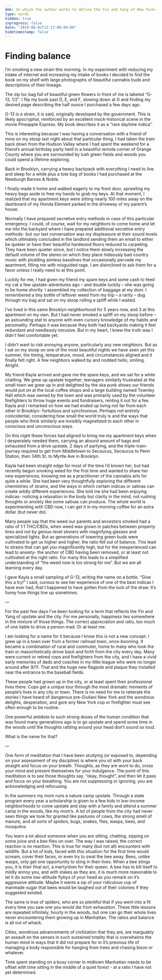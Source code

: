 ```yaml
---
dek: In which the author works to define the Yin and Yang of New York– the history of oscillation between upstate (rural) and the city (urban)
type: words
hidden: true
inprogress: false
date: "2019-08-02T12:17:00-04:00"
hidetimestamp: false
---
```


# Finding balance

I’m smoking a new strain this morning. In my experiment with reducing my intake of internet and increasing my intake of books I decided to find the book on my shelf with large photographs of beautiful cannabis buds and descriptions of their lineage.

The zip loc bag full of beautiful green flowers in front of me is labeled “G-13, 1/2”. I flip my book past D, E, and F, slowing down at G and finding my desired page describing the half ounce I purchased a few days ago.

G-13 is a strain, it is said, originally developed by the government. This is likely apocryphal, reinforced by an excellent mock-historical scene in the movie Pineapple Express. My book describes it as a “rare daytime indica”.

This is interesting because I was having a conversation with a friend of mine on my stoop last night about that particular thing. I had taken the train back down from the Hudson Valley where I had spent the weekend for a friend’s annual birthday party held in a beautiful remote corner of Orange County where you are surrounded by lush green fields and woods you could spend a lifetime exploring.

Back in Brooklyn, carrying a heavy backpack with everything I need to live and sleep for a while plus a tote bag of books I had purchased at the Newburgh Barnes & Noble.

I finally made it home and walked eagerly to my front door, sprawling my heavy bags aside to free my hands to grab my keys. At that moment, I realized that my apartment keys were sitting nearly 100 miles away on the dashboard of my Honda Element parked in the driveway of my parent’s house.

Normally I have prepared secretive entry methods in case of this particular emergency. I could, of course, wait for my neighbors to come home and let me into the backyard where I have prepared additional secretive entry methods- but our last conversation was my displeasure at their sound levels which ultimately concluded in the landlord sending them an email to either be quieter or have their beautiful hardwood floors reduced to carpeting. They have been quieter since, but I notice them slowly increasing the default volume of the stereo on which they place hideously bad country music with plodding aimless basslines that occasionally pervade my apartment, filling me with misguided rage. I am disinclined to ask them for a favor unless I really need to at this point.

Luckily for me, I had given my friend my spare keys and some cash to feed my cat a few upstate-adventures ago – and double luckily – she was going to be home shortly. I assembled my collection of baggage at my door. I remembered a tiny bottle of leftover weed from my trip – a rarity – dug through my bag and sat on my stoop rolling a spliff while I waited.

I’ve lived in this same Brooklyn neighborhood for 5 years now, and 3 at this apartment on my own. But I had never smoked a spliff on my stoop before – an astounding stat to anyone with even cursory knowledge of my habits and personality. Perhaps it was because they both had backyards making it feel redundant and needlessly intrusive. But in my heart, I knew the truth was I didn’t feel comfortable yet.

I didn’t want to risk annoying anyone, particularly any new neighbors. But as I sat on my stoop on one of the most beautiful nights we have seen yet this summer, the timing, temperature, mood, and circumstances aligned and it finally felt right. A few neighbors walked by and nodded hello, smiling. Alright.

My friend Kayla arrived and gave me the spare keys, and we sat for a while chatting. We grew up upstate together, teenagers similarly frustrated at the small town we grew up in and delighted by the ska punk shows our friends would put on at the local coffee shops and a large building named Townley Hall which was owned by the town and was primarily used by the volunteer firefighters to throw huge events and fundraisers, renting it out for a fee. Kayla and I remarked on how we had ended up living not far from each other in Brooklyn- fortuitous and synchronous. Perhaps not entirely coincidental, considering how small the world truly is and the ways that people who think similarly are invisibly magnetized to each other in conscious and unconscious ways.

On this night these forces had aligned to bring me my apartment keys when I desperately needed them, carrying an absurd amount of bags and exhausted from a drive upstate, 2 days of partying, and the triple-train-journey required to get from Middletown to Secaucus, Secaucus to Penn Station, then 34th St. to Myrtle Ave in Brooklyn.

Kayla had been straight edge for most of the time I’d known her, but had recently begun smoking weed for the first time and wanted to share her new experiences, knowing me as a practitioner of the cannabis arts for quite a while. She had been very thoughtfully exploring the different chemistries of strains, and the ways in which certain indicas or sativas can create wildly different experiences. She told me she had been enjoying indicas- noticing a relaxation in the body but clarity in the mind, not rushing thoughts or anxiety like some sativas can produce. The whole world is experimenting with CBD now, I can get it in my morning coffee for an extra dollar (but never do).

Many people say that the weed our parents and ancestors smoked had a ratio of 1:1 THC/CBDs, when weed was grown in patches between property lines and not by genius-level stoners with magnifying glasses and specialized lights. But as generations of towering green buds were cultivated to get us higher and higher, the ratio fell out of balance. This lead to strains that can get you magnificently high, but for the inexperienced can lead to anxiety- the anchor of CBD having been removed, or at least not cultivated at the right ratio. For many this leads to a simplified understanding of “the weed now is too strong for me”. But we are all learning every day.

I gave Kayla a small sampling of G-13, writing the name on a bottle. “Give this a try!” I said, curious to see her experience of one of the best indicas I have ever had, that I happened to have gotten from the luck of the draw. It’s funny how things line up sometimes.

—

For the past few days I’ve been looking for a term that reflects the Yin and Yang of upstate and the city. For me personally, happiness lies somewhere in the mixture of those things. The correct appreciation and ratio, too much of one liable to drive a person mad. Or at least me.

I am looking for a name for it because I know this is not a new concept. I grew up in a town over from a former railroad town, once-booming. It became a combination of rural and commuter, home to many who took the train or masochistically drove back and forth from the city every day. Many were current or retired cops and firefighters from the city, and I have a vivid early memories of dads and coaches in my little league who were no longer around after 9/11. That and the huge new flagpole and plaque they installed near the entrance to the baseball fields.

These people had grown up in the city, or at least spent their professional lives there. Cops get a unique tour through the most dramatic moments of people’s lives in any city or town. There is no need for me to reiterate the stories I have heard of dangerous pre-Giuliani New York and the wondrous delights, desperation, and gore any New York cop or firefighter must see often enough to be routine.

One powerful antidote to such strong doses of the human condition that was found many generations ago is to go upstate and spend some time in the woods until the thoughts rattling around your head don’t sound so loud.

What is the name for that?

—

One form of meditation that I have been studying (or exposed to, depending on your assessment of my discipline) is where you sit with your back straight and focus on your breath. Thoughts, as they are wont to do, cross your mind and present themselves for your indulgence. The point of this meditation is to see those thoughts say, “okay, thought”, and then let it pass and focus on your breathing. You are not suppressing or ignoring, you are acknowledging and refocusing.

In the summers my mom runs a nature camp upstate. Through a state program every year a scholarship is given to a few kids in low-income neighborhoods to come upstate and stay with a family and attend a summer camp in the woods, like my mom’s. A lot of people from the city had never seen things we took for granted like pastures of cows, the strong smell of manure, and all sorts of spiders, bugs, snakes, flies, wasps, bees, and mosquitos.

You learn a lot about someone when you are sitting, chatting, sipping on some juice and a bee flies on over. The way I was raised, the correct reaction is no reaction. This is true for many (but not all) encounters with wildlife. But a lot of kids, faced with this situation for the first time would scream, cover their faces, or even try to swat the bee away. Bees, unlike wasps, only get one opportunity to sting in their lives. When a bee stings you, it is their final act, a martyrdom for their queen. A bee has to kill itself to mildly annoy you, and with stakes as they are, it is much more reasonable to let it do some low-altitude flybys of your head as you remark on it’s aggressive attitude. Maybe it wants a sip of your ridiculous cup of manmade sugar that bees would be laughed out of their colonies if they suggested existed.

The same is true of spiders, who are so plentiful that if you went into a fit every time you saw one you would die from exhaustion. These little lessons are repeated infinitely, hourly in the woods, but one can go their whole lives never encountering them growing up in Manhattan. The ratios and balance is all out of whack.

Cities, wondrous advancements of civilization that they are, are inarguably an assault on the senses in such sustained totality that is overwhelms the human mind in ways that it did not prepare for in it’s previous life of managing a body responsible for hanging from trees and chasing bison or whatever.

Time spent standing on a busy corner in midtown Manhattan needs to be offset with time sitting in the middle of a quiet forest - at a ratio I have not yet determined.
